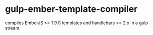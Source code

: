 gulp-ember-template-compiler
============================

compiles EmberJS >= 1.9.0 templates and handlebars >= 2.x in a gulp stream
